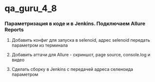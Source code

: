 # qa_guru_4_8

### Параметризация в коде и в Jenkins. Подключаем Allure Reports

1. Добавить конфиг для запуска в selenoid, адрес selenoid передать параметром из терминала
   
2. Добавить аттачи для Allure - скриншот, page source, console.log и видео
   
3. Сделать сборку в Jenkins с передачей адреса селеноида параметром